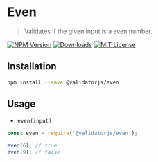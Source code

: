 # Even

> Validates if the given input is a even number.

[![NPM Version](https://img.shields.io/npm/v/@validatorjs/even.svg)](https://www.npmjs.com/package/@validatorjs/even)
[![Downloads](https://img.shields.io/npm/dt/@validatorjs/even.svg)](https://www.npmjs.com/package/@validatorjs/even)
[![MIT License](https://img.shields.io/npm/l/@validatorjs/even.svg)](../../LICENSE)

## Installation

```bash
npm install --save @validatorjs/even
```

## Usage

- `even(input)`

```js
const even = require('@validatorjs/even');

even(6); // true
even(9); // false
```
